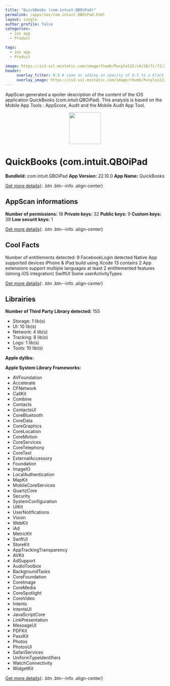 ```yaml
---
title: "QuickBooks (com.intuit.QBOiPad)"
permalink: /apps/ios/com.intuit.QBOiPad.html
layout: single
author_profile: false
categories: 
  - ios app 
  - Product 

tags: 
  - ios app 
  - Product 

image: https://is3-ssl.mzstatic.com/image/thumb/Purple122/v4/28/7c/f2/287cf245-e8b0-dead-d7ff-14a4aa94c631/QBMAppIcon-0-0-1x_U007emarketing-0-7-0-85-220.png/512x512bb.jpg
header: 
     overlay_filter: 0.5 # same as adding an opacity of 0.5 to a black background
     overlay_image: https://is3-ssl.mzstatic.com/image/thumb/Purple122/v4/28/7c/f2/287cf245-e8b0-dead-d7ff-14a4aa94c631/QBMAppIcon-0-0-1x_U007emarketing-0-7-0-85-220.png/512x512bb.jpg
---
```

AppScan generated a spoiler description of the content of the iOS application QuickBooks (com.intuit.QBOiPad). This analysis is based on the Mobile App Tools : AppScore, Audit and the Mobile Audit App Tool.

  
  
<div style="text-align: center;"><img src="https://is3-ssl.mzstatic.com/image/thumb/Purple122/v4/28/7c/f2/287cf245-e8b0-dead-d7ff-14a4aa94c631/QBMAppIcon-0-0-1x_U007emarketing-0-7-0-85-220.png/512x512bb.jpg" width="100" height="100"></div>  
  
# QuickBooks (com.intuit.QBOiPad

**BundleId:** com.intuit.QBOiPad
**App Version:** 22.10.0
**App Name:** QuickBooks


[Get more details](/pricing.html){: .btn .btn--info .align-center}  
  
## AppScan informations 

**Number of permissions:** 18
**Private keys:** 32
**Public keys:** 9
**Custom keys:** 39
**Low securit keys:** 1
  
[Get more details](/pricing.html){: .btn .btn--info .align-center}

## Cool Facts

Number of entitlements detected: 9
FacebookLogin detected
Native App
supported devices iPhone & iPad
build using Xcode 13
contains 2 App extensions
support multiple languages
at least 2 entitlemented features (strong iOS integration)
SwiftUI
Some userActivityTypes
  
[Get more details](/pricing.html){: .btn .btn--info .align-center}

## Librairies 
**Number of Third Party Library detected:** 155
- Storage: 1 lib(s)
- UI: 10 lib(s)
- Network: 4 lib(s)
- Tracking: 8 lib(s)
- Logs: 1 lib(s)
- Tools: 10 lib(s)

**Apple dylibs:**


**Apple System Library Frameworks:**
- AVFoundation
- Accelerate
- CFNetwork
- CallKit
- Combine
- Contacts
- ContactsUI
- CoreBluetooth
- CoreData
- CoreGraphics
- CoreLocation
- CoreMotion
- CoreServices
- CoreTelephony
- CoreText
- ExternalAccessory
- Foundation
- ImageIO
- LocalAuthentication
- MapKit
- MobileCoreServices
- QuartzCore
- Security
- SystemConfiguration
- UIKit
- UserNotifications
- Vision
- WebKit
- iAd
- MetricKit
- SwiftUI
- StoreKit
- AppTrackingTransparency
- AVKit
- AdSupport
- AudioToolbox
- BackgroundTasks
- CoreFoundation
- CoreImage
- CoreMedia
- CoreSpotlight
- CoreVideo
- Intents
- IntentsUI
- JavaScriptCore
- LinkPresentation
- MessageUI
- PDFKit
- PassKit
- Photos
- PhotosUI
- SafariServices
- UniformTypeIdentifiers
- WatchConnectivity
- WidgetKit


  
[Get more details](/pricing.html){: .btn .btn--info .align-center}


